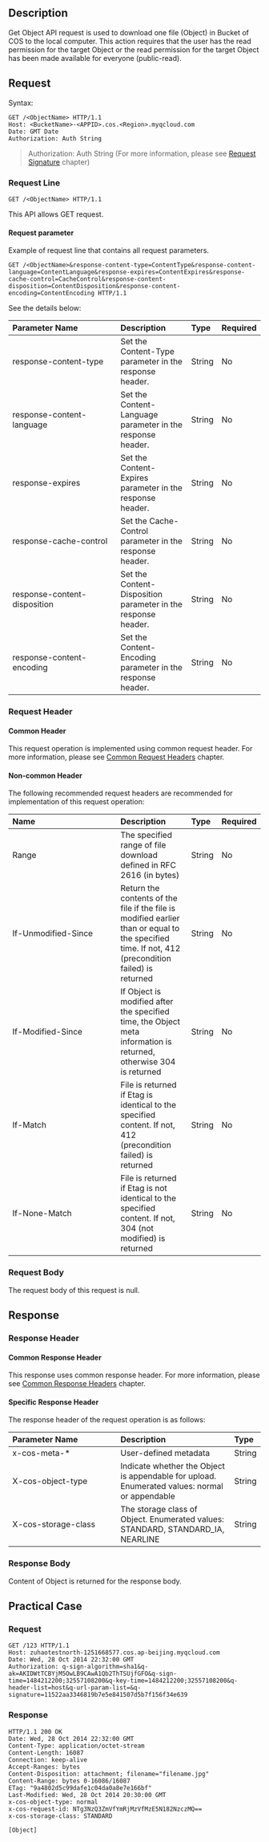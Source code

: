 ## Description
Get Object API request is used to download one file (Object) in Bucket of COS to the local computer. This action requires that the user has the read permission for the target Object or the read permission for the target Object has been made available for everyone (public-read).

## Request

Syntax:
```
GET /<ObjectName> HTTP/1.1
Host: <BucketName>-<APPID>.cos.<Region>.myqcloud.com
Date: GMT Date
Authorization: Auth String
```

> Authorization: Auth String (For more information, please see [Request Signature](https://intl.cloud.tencent.com/document/product/436/7778) chapter)

### Request Line
```
GET /<ObjectName> HTTP/1.1
```
This API allows GET request.
#### Request parameter<style rel="stylesheet"> table th:nth-of-type(1) { width: 200px; }</style>
Example of request line that contains all request parameters.
```
GET /<ObjectName>&response-content-type=ContentType&response-content-language=ContentLanguage&response-expires=ContentExpires&response-cache-control=CacheControl&response-content-disposition=ContentDisposition&response-content-encoding=ContentEncoding HTTP/1.1
```
See the details below:

| Parameter Name | Description | Type | Required |
|:---|:-- |:---|:-- |
| response-content-type | Set the Content-Type parameter in the response header. | String | No |
| response-content-language | Set the Content-Language parameter in the response header. | String | No |
| response-expires | Set the Content-Expires parameter in the response header. | String | No |
| response-cache-control | Set the Cache-Control parameter in the response header. | String | No |
| response-content-disposition | Set the Content-Disposition parameter in the response header. | String | No |
| response-content-encoding | Set the Content-Encoding parameter in the response header. | String | No |

### Request Header

#### Common Header
This request operation is implemented using common request header. For more information, please see [Common Request Headers](https://cloud.tencent.com/document/product/436/7728) chapter.

#### Non-common Header
The following recommended request headers are recommended for implementation of this request operation:

| Name | Description | Type | Required |
|:---|:-- |:---|:-- |
| Range | The specified range of file download defined in RFC 2616 (in bytes) | String | No |
| If-Unmodified-Since | Return the contents of the file if the file is modified earlier than or equal to the specified time. If not, 412 (precondition failed) is returned | String | No |
| If-Modified-Since | If Object is modified after the specified time, the Object meta information is returned, otherwise 304 is returned | String | No |
| If-Match | File is returned if Etag is identical to the specified content. If not, 412 (precondition failed) is returned | String | No |
| If-None-Match | File is returned if Etag is not identical to the specified content. If not, 304 (not modified) is returned | String | No |

### Request Body
The request body of this request is null.

## Response

### Response Header
#### Common Response Header 
This response uses common response header. For more information, please see [Common Response Headers](https://cloud.tencent.com/document/product/436/7729) chapter.
#### Specific Response Header
The response header of the request operation is as follows:

| Parameter Name | Description | Type |
|:---|:-- |:-- |
| x-cos-meta-* | User-defined metadata | String |
| X-cos-object-type | Indicate whether the Object is appendable for upload. Enumerated values: normal or appendable |String|
| X-cos-storage-class | The storage class of Object. Enumerated values: STANDARD, STANDARD_IA, NEARLINE | String |

### Response Body
Content of Object is returned for the response body.

## Practical Case

### Request
```
GET /123 HTTP/1.1
Host: zuhaotestnorth-1251668577.cos.ap-beijing.myqcloud.com
Date: Wed, 28 Oct 2014 22:32:00 GMT
Authorization: q-sign-algorithm=sha1&q-ak=AKIDWtTCBYjM5OwLB9CAwA1Qb2ThTSUjfGFO&q-sign-time=1484212200;32557108200&q-key-time=1484212200;32557108200&q-header-list=host&q-url-param-list=&q-signature=11522aa3346819b7e5e841507d5b7f156f34e639
```

### Response
```
HTTP/1.1 200 OK
Date: Wed, 28 Oct 2014 22:32:00 GMT
Content-Type: application/octet-stream
Content-Length: 16087
Connection: keep-alive
Accept-Ranges: bytes
Content-Disposition: attachment; filename="filename.jpg"
Content-Range: bytes 0-16086/16087
ETag: "9a4802d5c99dafe1c04da0a8e7e166bf"
Last-Modified: Wed, 28 Oct 2014 20:30:00 GMT
x-cos-object-type: normal
x-cos-request-id: NTg3NzQ3ZmVfYmRjMzVfMzE5N182NzczMQ==
x-cos-storage-class: STANDARD

[Object]
```

